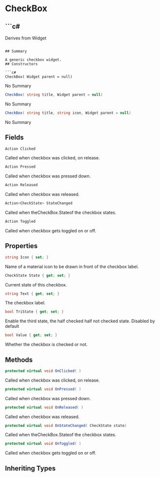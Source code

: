 # CheckBox

## ```c#
Derives from Widget
```

## Summary

A generic checkbox widget.
## Constructors

```c#
CheckBox( Widget parent = null) 
```
No Summary
```c#
CheckBox( string title, Widget parent = null) 
```
No Summary
```c#
CheckBox( string title, string icon, Widget parent = null) 
```
No Summary
## Fields

```c#
Action Clicked
```
Called when checkbox was clicked, on release.
```c#
Action Pressed
```
Called when checkbox was pressed down.
```c#
Action Released
```
Called when checkbox was released.
```c#
Action<CheckState> StateChanged
```
Called when theCheckBox.Stateof the checkbox states.
```c#
Action Toggled
```
Called when checkbox gets toggled on or off.
## Properties

```c#
string Icon { set; } 
```
Name of a material icon to be drawn in front of the checkbox label.
```c#
CheckState State { get; set; } 
```
Current state of this checkbox.
```c#
string Text { get; set; } 
```
The checkbox label.
```c#
bool TriState { get; set; } 
```
Enable the third state, the half checked half not checked state.
Disabled by default
```c#
bool Value { get; set; } 
```
Whether the checkbox is checked or not.
## Methods

```c#
protected virtual void OnClicked( ) 
```
Called when checkbox was clicked, on release.
```c#
protected virtual void OnPressed( ) 
```
Called when checkbox was pressed down.
```c#
protected virtual void OnReleased( ) 
```
Called when checkbox was released.
```c#
protected virtual void OnStateChanged( CheckState state) 
```
Called when theCheckBox.Stateof the checkbox states.
```c#
protected virtual void OnToggled( ) 
```
Called when checkbox gets toggled on or off.
## Inheriting Types

